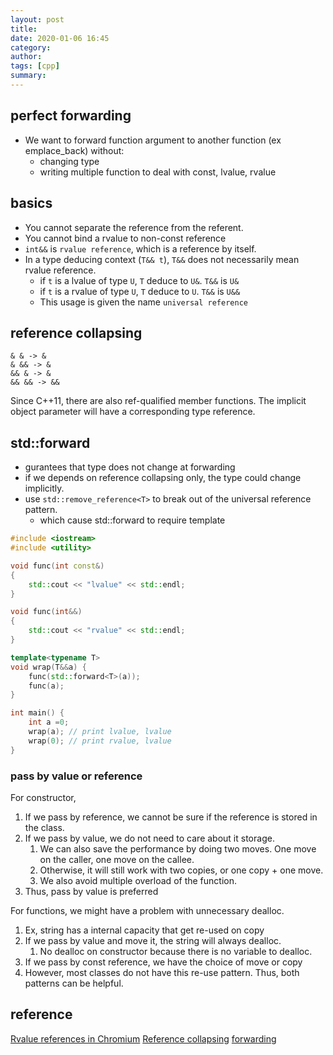 ```yaml
---
layout: post
title: 
date: 2020-01-06 16:45
category: 
author: 
tags: [cpp]
summary: 
---
```


## perfect forwarding

* We want to forward function argument to another function (ex emplace_back) without:
  * changing type
  * writing multiple function to deal with const, lvalue, rvalue

## basics

* You cannot separate the reference from the referent.
* You cannot bind a rvalue to non-const reference
* `int&&` is `rvalue reference`, which is a reference by itself.
* In a type deducing context (`T&& t`), `T&&` does not necessarily mean rvalue reference.
  * if `t` is a lvalue of type `U`, `T` deduce to `U&`. `T&&` is `U&`
  * if `t` is a rvalue of type `U`, `T` deduce to `U`. `T&&` is `U&&`
  * This usage is given the name `universal reference`

## reference collapsing

```
& & -> &
& && -> &
&& & -> &
&& && -> &&
```

Since C++11, there are also ref-qualified member functions.
The implicit object parameter will have a corresponding type reference.

## std::forward

* gurantees that type does not change at forwarding
* if we depends on reference collapsing only, the type could change implicitly.
* use `std::remove_reference<T>` to break out of the universal reference pattern.
  * which cause std::forward to require template

```c++
#include <iostream>
#include <utility>

void func(int const&)
{
    std::cout << "lvalue" << std::endl;
}

void func(int&&)
{
    std::cout << "rvalue" << std::endl;
}

template<typename T>
void wrap(T&&a) {
    func(std::forward<T>(a));
    func(a);
}

int main() {
    int a =0;
    wrap(a); // print lvalue, lvalue
    wrap(0); // print rvalue, lvalue
}
```

### pass by value or reference

For constructor,

1. If we pass by reference, we cannot be sure if the reference is stored in the class.
2. If we pass by value, we do not need to care about it storage.
   1. We can also save the performance by doing two moves. One move on the caller, one move on the callee.
   2. Otherwise, it will still work with two copies, or one copy + one move.
   3. We also avoid multiple overload of the function.
3. Thus, pass by value is preferred

For functions, we might have a problem with unnecessary dealloc. 

1. Ex, string has a internal capacity that get re-used on copy
2. If we pass by value and move it, the string will always dealloc.
   1. No dealloc on constructor because there is no variable to dealloc.
3. If we pass by const reference, we have the choice of move or copy
4. However, most classes do not have this re-use pattern. Thus, both patterns can be helpful.

## reference

[Rvalue references in Chromium](https://www.chromium.org/rvalue-references)
[Reference collapsing](https://stackoverflow.com/questions/13725747/concise-explanation-of-reference-collapsing-rules-requested-1-a-a-2)
[forwarding](https://eli.thegreenplace.net/2014/perfect-forwarding-and-universal-references-in-c)
